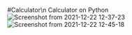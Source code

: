 #Calculator\n
Calculator on Python
![Screenshot from 2021-12-22 12-37-23](https://user-images.githubusercontent.com/87750291/147076399-1c29714c-a176-40c1-8144-d0d3b77e7407.png)
![Screenshot from 2021-12-22 12-45-18](https://user-images.githubusercontent.com/87750291/147076430-d94c2699-c529-4313-a827-2b5410b4d695.png)
